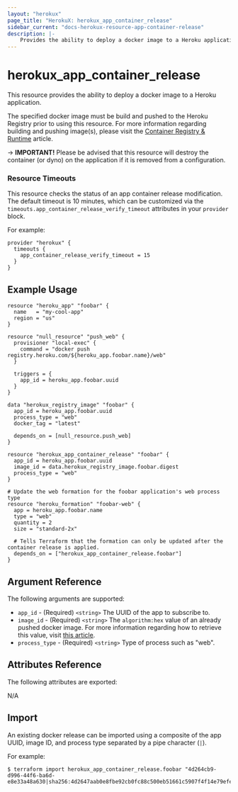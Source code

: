 ```yaml
---
layout: "herokux"
page_title: "HerokuX: herokux_app_container_release"
sidebar_current: "docs-herokux-resource-app-container-release"
description: |-
    Provides the ability to deploy a docker image to a Heroku application
---
```


# herokux\_app\_container\_release

This resource provides the ability to deploy a docker image to a Heroku application.

The specified docker image must be build and pushed to the Heroku Registry prior to using this resource.
For more information regarding building and pushing image(s),
please visit the [Container Registry & Runtime](https://devcenter.heroku.com/articles/container-registry-and-runtime#build-an-image-and-push) article.

-> **IMPORTANT!**
Please be advised that this resource will destroy the container (or dyno) on the application
if it is removed from a configuration.

### Resource Timeouts
This resource checks the status of an app container release modification. The default timeout is 10 minutes,
which can be customized via the `timeouts.app_container_release_verify_timeout` attributes in your `provider` block.

For example:

```hcl-terraform
provider "herokux" {
  timeouts {
    app_container_release_verify_timeout = 15
  }
}
```

## Example Usage

```hcl-terraform
resource "heroku_app" "foobar" {
  name   = "my-cool-app"
  region = "us"
}

resource "null_resource" "push_web" {
  provisioner "local-exec" {
    command = "docker push registry.heroku.com/${heroku_app.foobar.name}/web"
  }

  triggers = {
    app_id = heroku_app.foobar.uuid
  }
}

data "herokux_registry_image" "foobar" {
  app_id = heroku_app.foobar.uuid
  process_type = "web"
  docker_tag = "latest"
  
  depends_on = [null_resource.push_web]
}

resource "herokux_app_container_release" "foobar" {
  app_id = heroku_app.foobar.uuid
  image_id = data.herokux_registry_image.foobar.digest
  process_type = "web"
}

# Update the web formation for the foobar application's web process type
resource "heroku_formation" "foobar-web" {
  app = heroku_app.foobar.name
  type = "web"
  quantity = 2
  size = "standard-2x"

  # Tells Terraform that the formation can only be updated after the container release is applied.
  depends_on = ["herokux_app_container_release.foobar"]
}
```

## Argument Reference

The following arguments are supported:

* `app_id` - (Required) `<string>` The UUID of the app to subscribe to.
* `image_id` - (Required) `<string>` The `algorithm:hex` value of an already pushed docker image.
For more information regarding how to retrieve this value, visit [this article](https://devcenter.heroku.com/articles/container-registry-and-runtime#getting-a-docker-image-id).
* `process_type` - (Required) `<string>` Type of process such as "web".

## Attributes Reference

The following attributes are exported:

N/A

## Import

An existing docker release can be imported using a composite of the app UUID, image ID, and process type separated
by a pipe character (`|`).

For example:

```shell script
$ terraform import herokux_app_container_release.foobar "4d264cb9-d996-44f6-ba6d-e8e33a48a630|sha256:4d2647aab0e8fbe92cb0fc88c500eb51661c5907f4f14e79efe8bfbda1f7d159|web"
```
